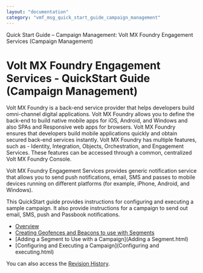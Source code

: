 ```yaml
---
layout: "documentation"
category: "vmf_msg_quick_start_guide_campaign_management"
---
```

                           

Quick Start Guide – Campaign Management: Volt MX Foundry Engagement Services (Campaign Management)

Volt MX  Foundry Engagement Services - QuickStart Guide (Campaign Management)
===========================================================================

Volt MX  Foundry is a back-end service provider that helps developers build omni-channel digital applications. Volt MX Foundry allows you to define the back-end to build native mobile apps for iOS, Android, and Windows and also SPAs and Responsive web apps for browsers. Volt MX Foundry ensures that developers build mobile applications quickly and obtain secured back-end services instantly. Volt MX Foundry has multiple features, such as - Identity, Integration, Objects, Orchestration, and Engagement Services. These features can be accessed through a common, centralized Volt MX Foundry Console.

Volt MX  Foundry Engagement Services provides generic notification service that allows you to send push notifications, email, SMS and passes to mobile devices running on different platforms (for example, iPhone, Android, and Windows).

This QuickStart guide provides instructions for configuring and executing a sample campaign. It also provide instructions for a campaign to send out email, SMS, push and Passbook notifications.

*   [Overview](Overview.html)
*   [Creating Geofences and Beacons to use with Segments](Ge_Adding.html)
*   [Adding a Segment to Use with a Campaign](Adding a Segment.html)
*   [Configuring and Executing a Campaign](Configuring and executing.html)

You can also access the [Revision History](vmf_msg_quick_start_guide_campaign_management.html).
